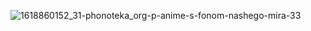![1618860152_31-phonoteka_org-p-anime-s-fonom-nashego-mira-33](https://github.com/leenzstra/leenzstra/assets/65588137/0c9d942b-6dd2-4016-83f4-93c41afe46e1)

<!--
**leenzstra/leenzstra** is a ✨ _special_ ✨ repository because its `README.md` (this file) appears on your GitHub profile.

Here are some ideas to get you started:

- 🔭 I’m currently working on ...
- 🌱 I’m currently learning ...
- 👯 I’m looking to collaborate on ...
- 🤔 I’m looking for help with ...
- 💬 Ask me about ...
- 📫 How to reach me: ...
- 😄 Pronouns: ...
- ⚡ Fun fact: ...
-->
